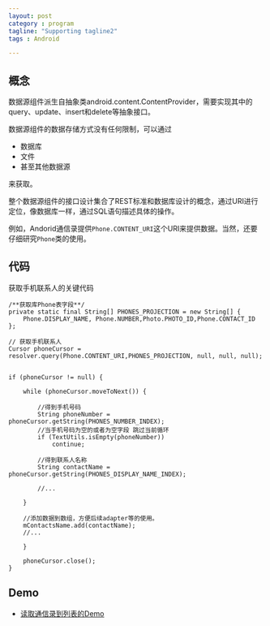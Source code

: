 ```yaml
---
layout: post
category : program
tagline: "Supporting tagline2"
tags : Android

---
```


## 概念

数据源组件派生自抽象类android.content.ContentProvider，需要实现其中的query、update、insert和delete等抽象接口。

数据源组件的数据存储方式没有任何限制，可以通过

* 数据库
* 文件
* 甚至其他数据源

来获取。

整个数据源组件的接口设计集合了REST标准和数据库设计的概念，通过URI进行定位，像数据库一样，通过SQL语句描述具体的操作。

例如，Andorid通信录提供`Phone.CONTENT_URI`这个URI来提供数据。当然，还要仔细研究`Phone`类的使用。

## 代码

获取手机联系人的关键代码

	/**获取库Phone表字段**/
    private static final String[] PHONES_PROJECTION = new String[] {
	    Phone.DISPLAY_NAME, Phone.NUMBER,Photo.PHOTO_ID,Phone.CONTACT_ID };
	
	// 获取手机联系人
	Cursor phoneCursor = resolver.query(Phone.CONTENT_URI,PHONES_PROJECTION, null, null, null);


	if (phoneCursor != null) {
	    
	    while (phoneCursor.moveToNext()) {

			//得到手机号码
			String phoneNumber = phoneCursor.getString(PHONES_NUMBER_INDEX);
			//当手机号码为空的或者为空字段 跳过当前循环
			if (TextUtils.isEmpty(phoneNumber))
		    	continue;
		
			//得到联系人名称
			String contactName = phoneCursor.getString(PHONES_DISPLAY_NAME_INDEX);
		
			//...
		
		}
		
		//添加数据到数组，方便后续adapter等的使用。
		mContactsName.add(contactName);
		//...
		
	    }

	    phoneCursor.close();
	}

## Demo
- [读取通信录到列表的Demo](https://github.com/CocaMelon/Android_DEMO/tree/master/PRVD_Contacts)
